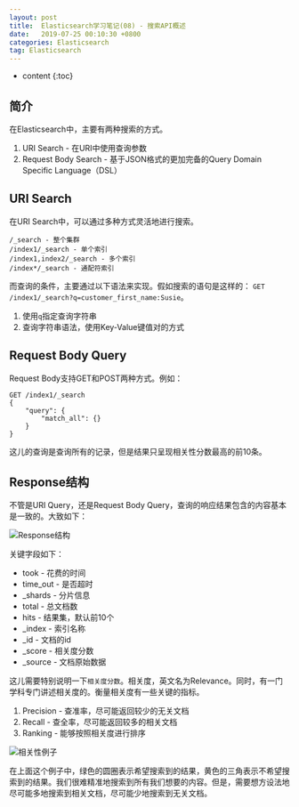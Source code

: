```yaml
---
layout: post
title:  Elasticsearch学习笔记(08) - 搜索API概述
date:   2019-07-25 00:10:30 +0800
categories: Elasticsearch
tag: Elasticsearch
---
```


* content
{:toc}

## 简介

在Elasticsearch中，主要有两种搜索的方式。

1. URI Search - 在URI中使用查询参数
2. Request Body Search - 基于JSON格式的更加完备的Query Domain Specific Language（DSL）

## URI Search

在URI Search中，可以通过多种方式灵活地进行搜索。

```
/_search - 整个集群
/index1/_search - 单个索引
/index1,index2/_search - 多个索引
/index*/_search - 通配符索引
```

而查询的条件，主要通过以下语法来实现。假如搜索的语句是这样的：
`GET /index1/_search?q=customer_first_name:Susie`。

1. 使用`q`指定查询字符串
2. 查询字符串语法，使用Key-Value键值对的方式

## Request Body Query

Request Body支持GET和POST两种方式。例如：

```
GET /index1/_search
{
    "query": {
        "match_all": {}
    }
}
```

这儿的查询是查询所有的记录，但是结果只呈现相关性分数最高的前10条。

## Response结构

不管是URI Query，还是Request Body Query，查询的响应结果包含的内容基本是一致的。大致如下：

![Response结构](https://upload-images.jianshu.io/upload_images/845143-bcdb0fb9aa2b668a.png?jianshufrom=true)

关键字段如下：

+ took - 花费的时间
+ time_out - 是否超时
+ _shards - 分片信息
+ total - 总文档数
+ hits - 结果集，默认前10个
+ _index - 索引名称
+ _id - 文档的id
+ _score - 相关度分数
+ _source - 文档原始数据

这儿需要特别说明一下`相关度分数`。相关度，英文名为Relevance。同时，有一门学科专门讲述相关度的。衡量相关度有一些关键的指标。

1. Precision - 查准率，尽可能返回较少的无关文档
2. Recall - 查全率，尽可能返回较多的相关文档
3. Ranking - 能够按照相关度进行排序

![相关性例子](https://upload-images.jianshu.io/upload_images/845143-acde78146f4c2d5d.png?jianshufrom=true)

在上面这个例子中，绿色的圆圈表示希望搜索到的结果，黄色的三角表示不希望搜索到的结果。我们很难精准地搜索到所有我们想要的内容。但是，需要想方设法地尽可能多地搜索到相关文档，尽可能少地搜索到无关文档。
